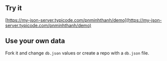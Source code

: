 ## Try it

[https://my-json-server.typicode.com/pnminhthanh/demo](https://my-json-server.typicode.com/pnminhthanh/demo)

## Use your own data

Fork it and change `db.json` values or create a repo with a `db.json` file.
